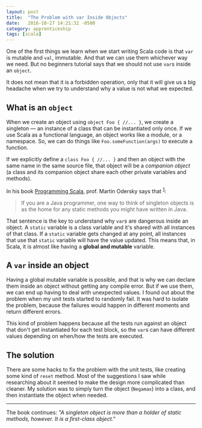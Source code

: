 ```yaml
---
layout: post
title:  "The Problem with var Inside Objects"
date:   2016-10-27 14:21:32 -0500
category: apprenticeship
tags: [scala]
---
```


One of the first things we learn when we start writing Scala code is that `var` is mutable and `val`, immutable. And that we can use them whichever way we need. But no beginners tutorial says that we should not use `var`s inside an `object`. <!--more-->

It does not mean that it is a forbidden operation, only that it will give us a big headache when we try to understand why a value is not what we expected.

## What is an `object`

When we create an object using `object Foo { //... }`, we create a singleton &mdash; an instance of a class that can be instantiated only once. If we use Scala as a functional language, an object works like a module, or a namespace. So, we can do things like `Foo.someFunction(args)` to execute a function.

If we explicitly define a `class Foo { //... }` and then an object with the same name in the same source file, that object will be a *companion object* (a class and its companion object share each other private variables and methods).

In his book [Programming Scala](http://www.artima.com/shop/programming_in_scala_3ed), prof. Martin Odersky says that <sup>[1](#footnote1)</sup>:

> If you are a Java programmer, one way to think of singleton objects is as the home for any static methods you might have written in Java.

That sentence is the key to understand why `var`s are dangerous inside an object. A `static` variable is a class variable and it's shared with all instances of that class. If a `static` variable gets changed at any point, all instances that use that `static` variable will have the value updated. This means that, in Scala, it is almost like having a **global and mutable** variable.

## A `var` inside an object

Having a global mutable variable is possible, and that is why we can declare them inside an object without getting any compile error. But if we use them, we can end up having to deal with unexpected values. I found out about the problem when my unit tests started to randomly fail. It was hard to isolate the problem, because the failures would happen in different moments and return different errors.

This kind of problem happens because all the tests run against an object that don't get instantiated for each test block, so the `var`s can have different values depending on when/how the tests are executed.

## The solution

There are some hacks to fix the problem with the unit tests, like creating some kind of `reset` method. Most of the suggestions I saw while researching about it seemed to make the design more complicated than cleaner. My solution was to simply turn the object (`Negamax`) into a class, and then instantiate the object when needed.  

---
<p id="footnote1"> The book continues: <em>"A singleton object is more than a holder of static methods, however. It is a
first-class object."</em> </p>
